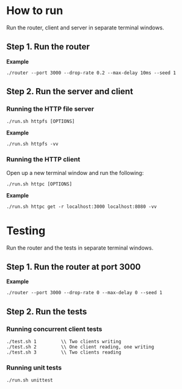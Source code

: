 # How to run
Run the router, client and server in separate terminal windows.  
## Step 1. Run the router

**Example**
```
./router --port 3000 --drop-rate 0.2 --max-delay 10ms --seed 1
```
## Step 2. Run the server and client

### Running the HTTP file server

`./run.sh httpfs [OPTIONS]`

**Example**
```
./run.sh httpfs -vv
```

### Running the HTTP client
Open up a new terminal window and run the following:  

`./run.sh httpc [OPTIONS]`

**Example**
```
./run.sh httpc get -r localhost:3000 localhost:8080 -vv
```

# Testing

Run the router and the tests in separate terminal windows.
## Step 1. Run the router at port 3000

**Example**
```
./router --port 3000 --drop-rate 0 --max-delay 0 --seed 1
```

## Step 2. Run the tests

### Running concurrent client tests

```
./test.sh 1         \\ Two clients writing
./test.sh 2         \\ One client reading, one writing
./test.sh 3         \\ Two clients reading
```

### Running unit tests

```
./run.sh unittest
```

